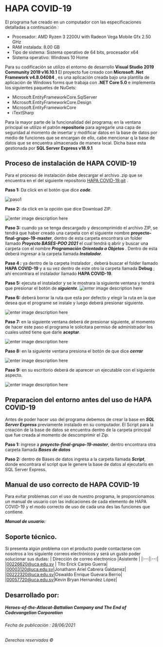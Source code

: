 # HAPA COVID-19
El programa fue creado en un computador con las especificaciones detalladas a continuación :

 - Procesador: AMD Ryzen 3 2200U with Radeon Vega Mobile Gfx     2.50 GHz
 - RAM instalada: 8.00 GB
 - Tipo de sistema: Sistema operativo de 64 bits, procesador x64
 - Sistema operativo: Windows 10 Home
 
 Para su codificación se utilizo el entorno de desarrollo **Visual Studio 2019 Community 2019 v16.10.1**
El proyecto fue creado con **Microsoft .Net Framework v4.8.04084** ,  es una aplicación creada bajo una plantilla de aplicación de Windows forms que trabaja con **.NET Core 5.0** e implementa los siguientes paquetes de NuGets:
 - Microsoft.EntityFrameworkCore.SqlServer
 - Microsoft.EntityFrameworkCore.Design
 - Microsoft.EntityFrameworkCore
 - iTextSharp

Para la mayor parte de la funcionalidad del programa; en la ventana principal se utilizo el patrón **repositorio** para agregarle una capa de seguridad al momento de insertar y modificar datos en la base de datos por medio de funciones que se encargan de ello, cabe mencionar q la base de datos que se encuentra almacenada de manera local.
Dicha base esta gestionada por **SQL Server Express v18.9.1**

## Proceso de instalación de HAPA COVID-19
Para el proceso de instalación debe descargar el archivo .zip que se encuentra en el  del siguiente repositorio [HAPA COVID-19.git](https://github.com/UCASV/proyecto-final-grupo-19) .

**Paso 1:** Da click en el botón que dice ***code***.

![paso1](https://scontent.xx.fbcdn.net/v/t1.15752-0/s417x417/210131431_3014881895505247_614685899604715087_n.png?_nc_cat=103&ccb=1-3&_nc_sid=aee45a&_nc_ohc=c5rAazNG-rcAX_1iaFv&_nc_oc=AQmPXBdNvf-E_BAmkwlVIxMz3k5U2vHH2kXK4BNlXSUpWpIThoPVZVmIAg6MtjAnkvLpOK_nGKIs5OBb6RGwVV3r&_nc_ad=z-m&_nc_cid=0&_nc_ht=scontent.xx&tp=30&oh=2f4460b0bb2421c90cece4d204033fa3&oe=60DE9A37)

**Paso 2:** da click en la opción que dice Download ZIP.

![enter image description here](https://scontent.xx.fbcdn.net/v/t1.15752-0/s417x417/210371989_4266812090008001_4867156878819002203_n.png?_nc_cat=107&ccb=1-3&_nc_sid=aee45a&_nc_ohc=3pvRh0LwKc4AX8V_x9B&_nc_ad=z-m&_nc_cid=0&_nc_ht=scontent.xx&tp=30&oh=f5bfa905a2237186a10271b3c72bf9d1&oe=60DEC896)

**Paso 3:** cuando ya se tenga descargado y descomprimido el archivo ZIP, se tendrá que haber creado una carpeta con el siguiente nombre **proyecto-final-grupo-19-master**, dentro de esta carpeta encontrara un folder llamado  ***Proyecto BASES-POO 2021*** el cual tendrá q abrir y buscar una carpeta con el nombre ***Programación Orientada a Objetos*** . Dentro de esta deberá ingresar a la carpeta llamada ***Instalador***.

 **Paso 4 :** ya dentro de la carpeta Instalador , deberá buscar el folder llamado **HAPA COVID-19** y a su vez dentro de este otro la carpeta llamada **Debug** ; ahí encontrara el instalador llamado **HAPA COVID-19**.
 
**Paso 5:** ejecuta el instalador y se le mostrara la siguiente ventana y tendrá que presionar el botón de ***siguiente***.
![enter image description here](https://scontent.xx.fbcdn.net/v/t1.15752-0/p206x206/209227935_353851842798520_1335925106875631374_n.png?_nc_cat=102&ccb=1-3&_nc_sid=aee45a&_nc_ohc=y81L06eNDZMAX9I5aXd&_nc_ad=z-m&_nc_cid=0&_nc_ht=scontent.xx&tp=30&oh=93a964199bcb1a563a254bd54ff9a3e5&oe=60DF9905)

**Paso 6:** deberá borrar la ruta que esta por defecto y elegir la ruta en la que desea que el programe se instale y luego deberá presionar siguiente.

![enter image description here](https://scontent.fsal5-1.fna.fbcdn.net/v/t1.15752-9/206992986_227343845895825_3333144490051092627_n.png?_nc_cat=109&ccb=1-3&_nc_sid=ae9488&_nc_ohc=nUZrv9oGkjkAX-uG1_k&_nc_ht=scontent.fsal5-1.fna&oh=6375d46c15c4a24b3dc8a1c823663a6d&oe=60DFF557)

**Paso 7:** en la siguiente ventana deberá de presionar siguiente, al momento de hacer este paso el programa le solicitara permiso de administrador los cuales usted tiene que darle **aceptar**.

![enter image description here](https://scontent.xx.fbcdn.net/v/t1.15752-0/p206x206/209358590_631493264492909_6049208556861907360_n.png?_nc_cat=107&ccb=1-3&_nc_sid=aee45a&_nc_ohc=LZ-8jm3HZTsAX9fwoAV&_nc_ad=z-m&_nc_cid=0&_nc_ht=scontent.xx&tp=30&oh=d6b6032adbc1f130fb0940c6b77297aa&oe=60DFF824)

**Paso 8:**  en la siguiente ventana presiona el botón de que dice ***cerrar***

![enter image description here](https://scontent.fsal5-1.fna.fbcdn.net/v/t1.15752-9/206410630_340329547703423_4473362569280520023_n.png?_nc_cat=103&ccb=1-3&_nc_sid=ae9488&_nc_ohc=rmvlwFlblnAAX-iX98j&_nc_ht=scontent.fsal5-1.fna&oh=d37fb1f8e9316252e59e4253c4d4ff8f&oe=60E021BF)

**Paso 9:** en su escritorio deberá de aparecer un ejecutable con el siguiente aspecto.

![enter image description here](https://scontent.fsal1-1.fna.fbcdn.net/v/t1.15752-9/cp0/209439236_168011535245141_5132629908259401755_n.png?_nc_cat=111&ccb=1-3&_nc_sid=ae9488&_nc_ohc=bwqDewnyYroAX87ll0z&_nc_ht=scontent.fsal1-1.fna&tp=30&oh=98177d05d9396680130788fad2470e48&oe=60DED5AD)

## Preparacion del entorno antes del uso de HAPA COVID-19
Antes de poder hacer uso del programa debemos de crear la base en ***SQL  Server Express*** previamente instalado en su computador. 
El Script para la creación de la base de datos se encuentra dentro de la carpeta principal que fue creada al momento de descomprimir el Zip.

**Paso 1:** ingrese a ***proyecto-final-grupo-19-master***, dentro encontrara otra carpeta llamada ***Bases de datos***

**Paso 2:** dentro de Bases de datos ingresa a la carpeta llamada ***Script***, donde encontrara el script que le genere la base de datos al ejecutarlo en SQL Server Express.

## Manual de uso correcto de HAPA COVID-19
Para evitar problemas con el uso de nuestro programa, le proporcionamos un manual de usuario con las indicaciones de cada elemento de HAPA COVID-19 y el modo correcto de uso de cada una des las funciones que contiene.

***Manual de usuario:***


## Soporte técnico.
Si presenta algún problema con el producto puede contactarse con nosotros a los siguiente correos electrónicos y será un gusto poder solucionar sus dudas:
| Dirección de correo electronico |Asistente  |
|:--:|:--:|
|00226620@uca.edu.sv | Tito Erick Carpio Guerra|
|00003120@uca.edu.sv|Jonathann Ariel Cabrera Galdamez|
|00222320@uca.edu.sv|Oswaldo Enrique Guevara Berrio|
|00057720@uca.edu.sv|Kevin Bryan Hernandez López|









## Desarrollado por: 
##### Heroes-of-the-Atlacat-Battalion Company and The End of Codevangelion Corporation
###### Fecha de publicación : 28/06/2021
###### Derechos reservados ©
